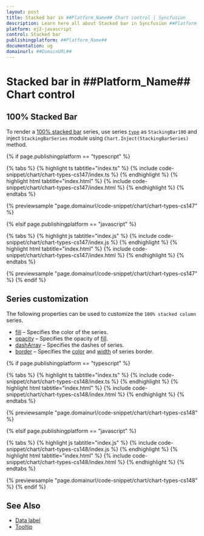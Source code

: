 ```yaml
---
layout: post
title: Stacked bar in ##Platform_Name## Chart control | Syncfusion
description: Learn here all about Stacked bar in Syncfusion ##Platform_Name## Chart control of Syncfusion Essential JS 2 and more.
platform: ej2-javascript
control: Stacked bar 
publishingplatform: ##Platform_Name##
documentation: ug
domainurl: ##DomainURL##
---
```

# Stacked bar in ##Platform_Name## Chart control

## 100% Stacked Bar

To render a [100% stacked bar](https://www.syncfusion.com/javascript-ui-controls/js-charts/chart-types/100-stacked-bar-chart) series, use series [`type`](../../api/chart/seriesModel/#type-string) as `StackingBar100` and inject `StackingBarSeries` module using `Chart.Inject(StackingBarSeries)` method.

{% if page.publishingplatform == "typescript" %}

 {% tabs %}
{% highlight ts tabtitle="index.ts" %}
{% include code-snippet/chart/chart-types-cs147/index.ts %}
{% endhighlight %}
{% highlight html tabtitle="index.html" %}
{% include code-snippet/chart/chart-types-cs147/index.html %}
{% endhighlight %}
{% endtabs %}
        
{% previewsample "page.domainurl/code-snippet/chart/chart-types-cs147" %}

{% elsif page.publishingplatform == "javascript" %}

{% tabs %}
{% highlight js tabtitle="index.js" %}
{% include code-snippet/chart/chart-types-cs147/index.js %}
{% endhighlight %}
{% highlight html tabtitle="index.html" %}
{% include code-snippet/chart/chart-types-cs147/index.html %}
{% endhighlight %}
{% endtabs %}

{% previewsample "page.domainurl/code-snippet/chart/chart-types-cs147" %}
{% endif %}

## Series customization

The following properties can be used to customize the `100% stacked column` series.

* [fill](../../api/chart/seriesModel/#fill) – Specifies the color of the series.
* [opacity](../../api/chart/seriesModel/#opacity) – Specifies the opacity of [fill](../../api/chart/seriesModel/#fill).
* [dashArray](../../api/chart/seriesModel/#dasharray) – Specifies the dashes of series.
* [border](../../api/chart/borderModel/#properties) – Specifies the [color](../../api/chart/borderModel/#color) and [width](../../api/chart/borderModel/#width) of series border.

{% if page.publishingplatform == "typescript" %}

 {% tabs %}
{% highlight ts tabtitle="index.ts" %}
{% include code-snippet/chart/chart-types-cs148/index.ts %}
{% endhighlight %}
{% highlight html tabtitle="index.html" %}
{% include code-snippet/chart/chart-types-cs148/index.html %}
{% endhighlight %}
{% endtabs %}
        
{% previewsample "page.domainurl/code-snippet/chart/chart-types-cs148" %}

{% elsif page.publishingplatform == "javascript" %}

{% tabs %}
{% highlight js tabtitle="index.js" %}
{% include code-snippet/chart/chart-types-cs148/index.js %}
{% endhighlight %}
{% highlight html tabtitle="index.html" %}
{% include code-snippet/chart/chart-types-cs148/index.html %}
{% endhighlight %}
{% endtabs %}

{% previewsample "page.domainurl/code-snippet/chart/chart-types-cs148" %}
{% endif %}

## See Also

* [Data label](../data-labels/)
* [Tooltip](../tool-tip/)
